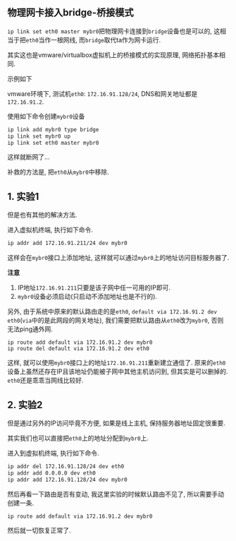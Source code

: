 ## 物理网卡接入bridge-桥接模式

`ip link set eth0 master mybr0`把物理网卡连接到`bridge`设备也是可以的, 这相当于把`eth0`当作一根网线, 而`bridge`取代ta作为网卡运行. 

其实这也是vmware/virtualbox虚拟机上的桥接模式的实现原理, 网络拓扑基本相同.

示例如下

vmware环境下, 测试机`eth0`: `172.16.91.128/24`, DNS和网关地址都是`172.16.91.2`.

使用如下命令创建`mybr0`设备

```bash
ip link add mybr0 type bridge
ip link set mybr0 up
ip link set eth0 master mybr0
```

这样就断网了...

补救的方法是, 把`eth0`从`mybr0`中移除. 

## 1. 实验1

但是也有其他的解决方法. 

进入虚拟机终端, 执行如下命令.

```bash
ip addr add 172.16.91.211/24 dev mybr0
```

这样会在`mybr0`接口上添加地址, 这样就可以通过`mybr0`上的地址访问目标服务器了.

**注意**

1. IP地址`172.16.91.211`只要是该子网中任一可用的IP即可.
2. `mybr0`设备必须启动(只启动不添加地址也是不行的).

另外, 由于系统中原来的默认路由走的是`eth0`, `default via 172.16.91.2 dev eth0`(`via`中的是此网段的网关地址), 我们需要把默认路由从`eth0`改为`mybr0`, 否则无法ping通外网.

```
ip route add default via 172.16.91.2 dev mybr0
ip route del default via 172.16.91.2 dev eth0
```

这样, 就可以使用`mybr0`接口上的地址`172.16.91.211`重新建立通信了. 原来的`eth0`设备上虽然还存在IP且该地址仍能被子网中其他主机访问到, 但其实是可以删掉的. `eth0`还是乖乖当网线比较好.

## 2. 实验2

但是通过另外的IP访问毕竟不方便, 如果是线上主机, 保持服务器地址固定很重要.

其实我们也可以直接把`eth0`上的地址分配到`mybr0`上.

进入到虚拟机终端, 执行如下命令.

```bash
ip addr del 172.16.91.128/24 dev eth0
ip addr add 0.0.0.0 dev eth0
ip addr add 172.16.91.128/24 dev mybr0
```

然后再看一下路由是否有变动, 我这里实验的时候默认路由不见了, 所以需要手动创建一条.

```bash
ip route add default via 172.16.91.2 dev mybr0
```

然后就一切恢复正常了.
